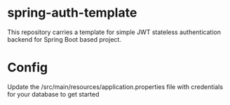 # spring-auth-template
This repository carries a template for simple JWT stateless authentication backend for Spring Boot based project. 

# Config
Update the /src/main/resources/application.properties file with credentials for your database to get started
